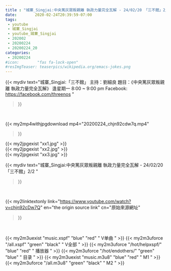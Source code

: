 ```yaml
---
title : "城寨_Singjai:中央篤灰眾叛親離 執政力量完全瓦解 - 24/02/20 「三不館」2/2 "
date:        2020-02-24T20:39:59-07:00
tags:
 - youtube
 - 城寨_Singjai
 - youtube_城寨_Singjai
 - 202002
 - 20200224
 - 20200224_20
categories:
 - 20200224
#icon:        "fas fa-lock-open"
#resImgTeaser: teaserpics/wikipedia.org/emacs-jokes.png
---
```


{{< mydiv text="城寨_Singjai:「三不館」  主持：劉細良  題目：《中央篤灰眾叛親離 執政力量完全瓦解》  逢星期一 8:00 ~ 9:00 pm  Facebook: https://facebook.com/threenos "
>}}
<br>


{{< my2mp4withjpgdownload mp4="20200224_chjn92cdw7q.mp4"
>}}

{{< my2jpgexist "xx1.jpg" >}}<br>
{{< my2jpgexist "xx2.jpg" >}}<br>
{{< my2jpgexist "xx3.jpg" >}}<br>



{{< mydiv text="城寨_Singjai:中央篤灰眾叛親離 執政力量完全瓦解 - 24/02/20 「三不館」2/2 "
>}}
<br>

{{< my2linktextonly link="https://www.youtube.com/watch?v=chjn92cDw7Q"
en="the origin source link" cn="原始來源網址"
>}}


<br>

{{< my2m3uexist "music.xspf"        "blue"   "red"    " V单曲 " >}} {{< my2m3uforce "/all.xspf"         "green"  "black"  " V全部 " >}} {{< my2m3uforce "/hot/helpxspf/"    "blue"   "red"    " 播放器 " >}} {{< my2m3uforce "/hot/endothers/"   "green"  "blue"   " 目录 " >}} {{< my2m3uexist "music.m3u8"        "blue"   "red"    " M1 " >}} {{< my2m3uforce "/all.m3u8"         "green"  "black"  " M2 " >}} 
